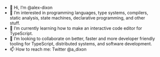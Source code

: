 - 👋 Hi, I’m @alex-dixon
- 👀 I’m interested in programming languages, type systems, compilers, static analysis, state machines, declarative programming, and other stuff. 
- 🌱 I’m currently learning how to make an interactive code editor for TypeScript. 
- 💞️ I’m looking to collaborate on better, faster and more developer friendly tooling for TypeScript, distributed systems, and software development. 
- 📫 How to reach me: Twitter @a_dixon

<!---
alex-dixon/alex-dixon is a ✨ special ✨ repository because its `README.md` (this file) appears on your GitHub profile.
You can click the Preview link to take a look at your changes.
--->

